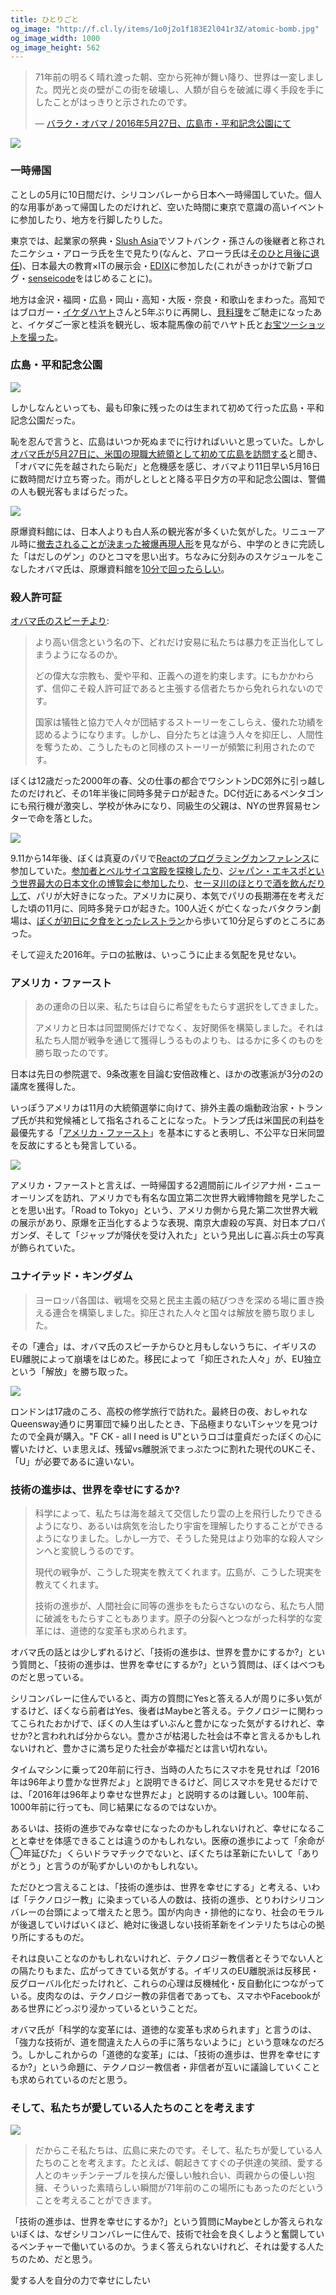 ```yaml
---
title: ひとりごと
og_image: "http://f.cl.ly/items/1o0j2o1f183E2l041r3Z/atomic-bomb.jpg"
og_image_width: 1000
og_image_height: 562
---
```


> 71年前の明るく晴れ渡った朝、空から死神が舞い降り、世界は一変しました。閃光と炎の壁がこの街を破壊し、人類が自らを破滅に導く手段を手にしたことがはっきりと示されたのです。
>
> — [バラク・オバマ / 2016年5月27日、広島市・平和記念公園にて](http://www.huffingtonpost.jp/2016/05/27/obama-begins-visit-to-hiroshima_n_10160172.html)

![](/assets/images/move-on/atomic-bomb.jpg)

### 一時帰国

ことしの5月に10日間だけ、シリコンバレーから日本へ一時帰国していた。個人的な用事があって帰国したのだけれど、空いた時間に東京で意識の高いイベントに参加したり、地方を行脚したりした。

東京では、起業家の祭典・[Slush Asia](http://asia.slush.org/)でソフトバンク・孫さんの後継者と称されたニケシュ・アローラ氏を生で見たり(なんと、アローラ氏は[そのひと月後に退任](http://toyokeizai.net/articles/-/125657))、日本最大の教育×ITの展示会・[EDIX](http://www.edix-expo.jp/)に参加した(これがきっかけで新ブログ・[senseicode](http://senseicode.club/)をはじめることに)。

地方は金沢・福岡・広島・岡山・高知・大阪・奈良・和歌山をまわった。高知ではブロガー・[イケダハヤト](http://www.ikedahayato.com/)さんと5年ぶりに再開し、[貝料理](http://www.ikedahayato.com/20150329/22871188.html)をご馳走になったあと、イケダご一家と桂浜を観光し、坂本龍馬像の前でハヤト氏と[お宝ツーショットを撮った](https://www.instagram.com/p/BFvXrHDCbfO/)。

### 広島・平和記念公園

![](/assets/images/move-on/drone.jpg)

しかしなんといっても、最も印象に残ったのは生まれて初めて行った広島・平和記念公園だった。

恥を忍んで言うと、広島はいつか死ぬまでに行ければいいと思っていた。しかし[オバマ氏が5月27日に、米国の現職大統領として初めて広島を訪問する](https://ja.wikipedia.org/wiki/%E3%83%90%E3%83%A9%E3%82%AF%E3%83%BB%E3%82%AA%E3%83%90%E3%83%9E%E3%81%AE%E5%BA%83%E5%B3%B6%E8%A8%AA%E5%95%8F)と聞き、「オバマに先を越されたら恥だ」と危機感を感じ、オバマより11日早い5月16日に数時間だけ立ち寄った。雨がしとしとと降る平日夕方の平和記念公園は、警備の人も観光客もまばらだった。

![](/assets/images/move-on/hibakusha.jpg)

原爆資料館には、日本人よりも白人系の観光客が多くいた気がした。リニューアル時に[撤去されることが決まった被爆再現人形](http://www.city.hiroshima.lg.jp/www/contents/1371543633862/index.html)を見ながら、中学のときに完読した「はだしのゲン」のひとコマを思い出す。ちなみに分刻みのスケジュールをこなしたオバマ氏は、原爆資料館を[10分で回ったらしい](http://www.nikkeibp.co.jp/atcl/column/15/100463/060100066/?ST=hco&P=5)。

### 殺人許可証

[オバマ氏のスピーチより](http://www.huffingtonpost.jp/2016/05/27/obama-begins-visit-to-hiroshima_n_10160172.html):

> より高い信念という名の下、どれだけ安易に私たちは暴力を正当化してしまうようになるのか。
>
> どの偉大な宗教も、愛や平和、正義への道を約束します。にもかかわらず、信仰こそ殺人許可証であると主張する信者たちから免れられないのです。
>
> 国家は犠牲と協力で人々が団結するストーリーをこしらえ、優れた功績を認めるようになります。しかし、自分たちとは違う人々を抑圧し、人間性を奪うため、こうしたものと同様のストーリーが頻繁に利用されたのです。

ぼくは12歳だった2000年の春、父の仕事の都合でワシントンDC郊外に引っ越したのだけれど、その1年半後に同時多発テロが起きた。DC付近にあるペンタゴンにも飛行機が激突し、学校が休みになり、同級生の父親は、NYの世界貿易センターで命を落とした。

![](/assets/images/move-on/versailles.jpg)

9.11から14年後、ぼくは真夏のパリで[Reactのプログラミングカンファレンス](https://www.react-europe.org/)に参加していた。[参加者とベルサイユ宮殿を探検したり](https://www.instagram.com/p/4thYAyibew/)、[ジャパン・エキスポという世界最大の日本文化の博覧会に参加したり](https://www.instagram.com/p/4yT0MYibTM/?taken-by=chibicode)、[セーヌ川のほとりで酒を飲んだりして](https://www.instagram.com/p/4pkCgmCbSJ/?taken-by=chibicode)、パリが大好きになった。アメリカに戻り、本気でパリの長期滞在を考えだした頃の11月に、同時多発テロが起きた。100人近くが亡くなったバタクラン劇場は、[ぼくが初日に夕食をとったレストラン](https://www.instagram.com/p/4lNRRxibaz/?taken-by=chibicode)から歩いて10分足らずのところにあった。

そして迎えた2016年。テロの拡散は、いっこうに止まる気配を見せない。

### アメリカ・ファースト

> あの運命の日以来、私たちは自らに希望をもたらす選択をしてきました。
>
> アメリカと日本は同盟関係だけでなく、友好関係を構築しました。それは私たち人間が戦争を通じて獲得しうるものよりも、はるかに多くのものを勝ち取ったのです。

日本は先日の参院選で、9条改憲を目論む安倍政権と、ほかの改憲派が3分の2の議席を獲得した。

いっぽうアメリカは11月の大統領選挙に向けて、排外主義の煽動政治家・トランプ氏が共和党候補として指名されることになった。トランプ氏は米国民の利益を最優先する「[アメリカ・ファースト](http://www.nhk.or.jp/kaisetsu-blog/100/246517.html)」を基本にすると表明し、不公平な日米同盟を反故にするとも発言している。

![](/assets/images/move-on/nola.jpg)

アメリカ・ファーストと言えば、一時帰国する2週間前にルイジアナ州・ニューオーリンズを訪れ、アメリカでも有名な国立第二次世界大戦博物館を見学したことを思い出す。「Road to Tokyo」という、アメリカ側から見た第二次世界大戦の展示があり、原爆を正当化するような表現、南京大虐殺の写真、対日本プロパガンダ、そして「ジャップが降伏を受け入れた」という見出しに喜ぶ兵士の写真が飾られていた。

### ユナイテッド・キングダム

> ヨーロッパ各国は、戦場を交易と民主主義の結びつきを深める場に置き換える連合を構築しました。抑圧された人々と国々は解放を勝ち取りました。

その「連合」は、オバマ氏のスピーチからひと月もしないうちに、イギリスのEU離脱によって崩壊をはじめた。移民によって「抑圧された人々」が、EU独立という「解放」を勝ち取った。

![](/assets/images/move-on/uk.jpg)

ロンドンは17歳のころ、高校の修学旅行で訪れた。最終日の夜、おしゃれなQueensway通りに男軍団で繰り出したとき、下品極まりないTシャツを見つけたので全員が購入。"F CK - all I need is U"というロゴは童貞だったぼくの心に響いたけど、いま思えば、残留vs離脱派でまっぷたつに割れた現代のUKこそ、「U」が必要であるに違いない。

### 技術の進歩は、世界を幸せにするか?

> 科学によって、私たちは海を越えて交信したり雲の上を飛行したりできるようになり、あるいは病気を治したり宇宙を理解したりすることができるようになりました。しかし一方で、そうした発見はより効率的な殺人マシンへと変貌しうるのです。
>
> 現代の戦争が、こうした現実を教えてくれます。広島が、こうした現実を教えてくれます。
>
> 技術の進歩が、人間社会に同等の進歩をもたらさないのなら、私たち人間に破滅をもたらすこともあります。原子の分裂へとつながった科学的な変革には、道徳的な変革も求められます。

オバマ氏の話とは少しずれるけど、「技術の進歩は、世界を豊かにするか?」という質問と、「技術の進歩は、世界を幸せにするか?」という質問は、ぼくはべつものだと思っている。

シリコンバレーに住んでいると、両方の質問にYesと答える人が周りに多い気がするけど、ぼくなら前者はYes、後者はMaybeと答える。テクノロジーに関わってこられたおかげで、ぼくの人生はずいぶんと豊かになった気がするけれど、幸せか?と言われれば分からない。豊かさが枯渇した社会は不幸と言えるかもしれないけれど、豊かさに満ち足りた社会が幸福だとは言い切れない。

タイムマシンに乗って20年前に行き、当時の人たちにスマホを見せれば「2016年は96年より豊かな世界だよ」と説明できるけど、同じスマホを見せるだけでは、「2016年は96年より幸せな世界だよ」と説明するのは難しい。100年前、1000年前に行っても、同じ結果になるのではないか。

あるいは、技術の進歩でみな幸せになったのかもしれないけれど、幸せになることと幸せを体感できることは違うのかもしれない。医療の進歩によって「余命が◯年延びた」くらいドラマチックでないと、ぼくたちは革新にたいして「ありがとう」と言うのが恥ずかしいのかもしれない。

ただひとつ言えることは、「技術の進歩は、世界を幸せにする」と考える、いわば「テクノロジー教」に染まっている人の数は、技術の進歩、とりわけシリコンバレーの台頭によって増えたと思う。国が内向き・排他的になり、社会のモラルが後退していけばいくほど、絶対に後退しない技術革新をインテリたちは心の拠り所にするものだ。

それは良いことなのかもしれないけれど、テクノロジー教信者とそうでない人との隔たりもまた、広がってきている気がする。イギリスのEU離脱派は反移民・反グローバル化だったけれど、これらの心理は反機械化・反自動化につながっている。皮肉なのは、テクノロジー教の非信者であっても、スマホやFacebookがある世界にどっぷり浸かっているということだ。

オバマ氏が「科学的な変革には、道徳的な変革も求められます」と言うのは、「強力な技術が、道を間違えた人らの手に落ちないように」という意味なのだろう。しかしこれからの「道徳的な変革」には、「技術の進歩は、世界を幸せにするか?」という命題に、テクノロジー教信者・非信者が互いに議論していくことも求められているのだと思う。

### そして、私たちが愛している人たちのことを考えます

![](/assets/images/move-on/hiroshima.jpg)

> だからこそ私たちは、広島に来たのです。そして、私たちが愛している人たちのことを考えます。たとえば、朝起きてすぐの子供達の笑顔、愛する人とのキッチンテーブルを挟んだ優しい触れ合い、両親からの優しい抱擁、そういった素晴らしい瞬間が71年前のこの場所にもあったのだということを考えることができます。

「技術の進歩は、世界を幸せにするか?」という質問にMaybeとしか答えられないぼくは、なぜシリコンバレーに住んで、技術で社会を良くしようと奮闘しているベンチャーで働いているのか。うまく答えられないけれど、それは愛する人たちのため、だと思う。


愛する人を自分の力で幸せにしたい
